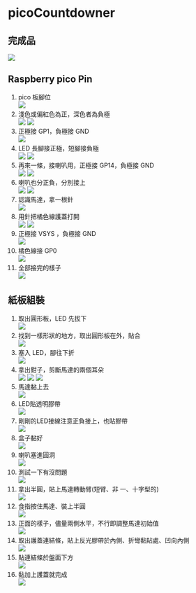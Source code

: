 # picoCountdowner
## 完成品 
![](/media/studentVersion/stepByStep/34.jpg)
## Raspberry pico Pin
1. pico 板腳位  
![](/media/studentVersion/stepByStep/01.jpg)
1. 淺色或偏紅色為正，深色者為負極  
![](/media/studentVersion/stepByStep/02.jpg) 
![](/media/studentVersion/stepByStep/03.jpg) 
1. 正極接 GP1，負極接 GND  
![](/media/studentVersion/stepByStep/04.jpg) 
1. LED 長腳接正極，短腳接負極   
![](/media/studentVersion/stepByStep/05.jpg) 
![](/media/studentVersion/stepByStep/06.jpg) 
1. 再來一條，接喇叭用，正極接 GP14，負極接 GND  
![](/media/studentVersion/stepByStep/07.jpg) 
![](/media/studentVersion/stepByStep/08.jpg) 
1. 喇叭也分正負，分別接上  
![](/media/studentVersion/stepByStep/09.jpg) 
![](/media/studentVersion/stepByStep/10.jpg) 
1. 認識馬達，拿一根針  
![](/media/studentVersion/stepByStep/11.jpg) 
1. 用針把橘色線護蓋打開  
![](/media/studentVersion/stepByStep/12.jpg) 
![](/media/studentVersion/stepByStep/13.jpg) 
1. 正極接 VSYS ，負極接 GND  
![](/media/studentVersion/stepByStep/14.jpg) 
1. 橘色線接 GP0  
![](/media/studentVersion/stepByStep/15.jpg) 
1. 全部接完的樣子  
![](/media/studentVersion/stepByStep/16.jpg) 

## 紙板組裝
1. 取出圓形板，LED 先拔下  
![](/media/studentVersion/stepByStep/17.jpg) 
1. 找到一樣形狀的地方，取出圓形板在外，貼合  
![](/media/studentVersion/stepByStep/18.jpg) 
1. 塞入 LED，腳往下折  
![](/media/studentVersion/stepByStep/19.jpg) 
1. 拿出鉗子，剪斷馬達的兩個耳朵  
![](/media/studentVersion/stepByStep/20.jpg) 
![](/media/studentVersion/stepByStep/21.jpg) 
![](/media/studentVersion/stepByStep/22.jpg) 
1. 馬達黏上去  
![](/media/studentVersion/stepByStep/23.jpg) 
1. LED貼透明膠帶  
![](/media/studentVersion/stepByStep/24.jpg) 
1. 剛剛的LED接線注意正負接上，也貼膠帶  
![](/media/studentVersion/stepByStep/25.jpg) 
1. 盒子黏好  
![](/media/studentVersion/stepByStep/26.jpg) 
1. 喇叭塞進圓洞  
![](/media/studentVersion/stepByStep/27.jpg) 
1. 測試一下有沒問題  
![](/media/studentVersion/stepByStep/28.jpg) 
1. 拿出半圓，貼上馬達轉動臂(短臂、非 一、十字型的)  
![](/media/studentVersion/stepByStep/29.jpg)
1. 食指按住馬達、裝上半圓  
![](/media/studentVersion/stepByStep/30.jpg)
1. 正面的樣子，儘量兩側水平，不行即調整馬達初始值  
![](/media/studentVersion/stepByStep/31.jpg)
1. 取出護蓋連結條，貼上反光膠帶於內側、折彎黏貼處、凹向內側  
![](/media/studentVersion/stepByStep/32.jpg)
1. 貼連結條於盤面下方  
![](/media/studentVersion/stepByStep/33.jpg)
1. 黏加上護蓋就完成  
![](/media/studentVersion/stepByStep/34.jpg)
